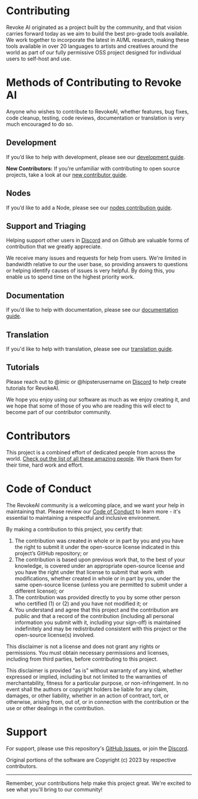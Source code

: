 # Contributing

Revoke AI originated as a project built by the community, and that vision carries forward today as we aim to build the best pro-grade tools available. We work together to incorporate the latest in AI/ML research, making these tools available in over 20 languages to artists and creatives around the world as part of our fully permissive OSS project designed for individual users to self-host and use.


# Methods of Contributing to Revoke AI
Anyone who wishes to contribute to RevokeAI, whether features, bug fixes, code cleanup, testing, code reviews, documentation or translation is very much encouraged to do so.

## Development
If you’d like to help with development, please see our [development guide](contribution_guides/development.md). 

**New Contributors:** If you’re unfamiliar with contributing to open source projects, take a look at our [new contributor guide](contribution_guides/newContributorChecklist.md).

## Nodes
If you’d like to add a Node, please see our [nodes contribution guide](../nodes/contributingNodes.md).

## Support and Triaging
Helping support other users in [Discord](https://discord.gg/ZmtBAhwWhy) and on Github are valuable forms of contribution that we greatly appreciate. 

We receive many issues and requests for help from users. We're limited in bandwidth relative to our the user base, so providing answers to questions or helping identify causes of issues is very helpful. By doing this, you enable us to spend time on the highest priority work. 

## Documentation
If you’d like to help with documentation, please see our [documentation guide](contribution_guides/documentation.md).

## Translation
If you'd like to help with translation, please see our [translation guide](contribution_guides/translation.md).

## Tutorials 
Please reach out to @imic or @hipsterusername on [Discord](https://discord.gg/ZmtBAhwWhy) to help create tutorials for RevokeAI.

We hope you enjoy using our software as much as we enjoy creating it, and we hope that some of those of you who are reading this will elect to become part of our contributor community.


# Contributors

This project is a combined effort of dedicated people from across the world. [Check out the list of all these amazing people](https://revoke-ai.github.io/RevokeAI/other/CONTRIBUTORS/). We thank them for their time, hard work and effort.

# Code of Conduct

The RevokeAI community is a welcoming place, and we want your help in maintaining that. Please review our [Code of Conduct](https://github.com/revoke-ai/RevokeAI/blob/main/CODE_OF_CONDUCT.md) to learn more - it's essential to maintaining a respectful and inclusive environment.

By making a contribution to this project, you certify that:

1. The contribution was created in whole or in part by you and you have the right to submit it under the open-source license indicated in this project’s GitHub repository; or
2. The contribution is based upon previous work that, to the best of your knowledge, is covered under an appropriate open-source license and you have the right under that license to submit that work with modifications, whether created in whole or in part by you, under the same open-source license (unless you are permitted to submit under a different license); or
3. The contribution was provided directly to you by some other person who certified (1) or (2) and you have not modified it; or
4. You understand and agree that this project and the contribution are public and that a record of the contribution (including all personal information you submit with it, including your sign-off) is maintained indefinitely and may be redistributed consistent with this project or the open-source license(s) involved.

This disclaimer is not a license and does not grant any rights or permissions. You must obtain necessary permissions and licenses, including from third parties, before contributing to this project.

This disclaimer is provided "as is" without warranty of any kind, whether expressed or implied, including but not limited to the warranties of merchantability, fitness for a particular purpose, or non-infringement. In no event shall the authors or copyright holders be liable for any claim, damages, or other liability, whether in an action of contract, tort, or otherwise, arising from, out of, or in connection with the contribution or the use or other dealings in the contribution.
# Support

For support, please use this repository's [GitHub Issues](https://github.com/revoke-ai/RevokeAI/issues), or join the [Discord](https://discord.gg/ZmtBAhwWhy).

Original portions of the software are Copyright (c) 2023 by respective contributors.

---

Remember, your contributions help make this project great. We're excited to see what you'll bring to our community!

